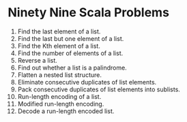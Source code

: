 Ninety Nine Scala Problems
=============

1. Find the last element of a list.
2. Find the last but one element of a list.
3. Find the Kth element of a list.
4. Find the number of elements of a list.
5. Reverse a list.
6. Find out whether a list is a palindrome.
7. Flatten a nested list structure.
8. Eliminate consecutive duplicates of list elements.
9. Pack consecutive duplicates of list elements into sublists.
10. Run-length encoding of a list.
11. Modified run-length encoding.
12. Decode a run-length encoded list.